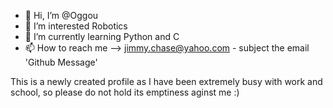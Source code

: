 - 👋 Hi, I’m @Oggou
- 👀 I’m interested Robotics
- 🌱 I’m currently learning Python and C
- 📫 How to reach me --> jimmy.chase@yahoo.com - subject the email 'Github Message'

This is a newly created profile as I have been extremely busy with work and school, so please do not hold its emptiness aginst me :)

<!---
Oggou/Oggou is a ✨ special ✨ repository because its `README.md` (this file) appears on your GitHub profile.
You can click the Preview link to take a look at your changes.
--->
